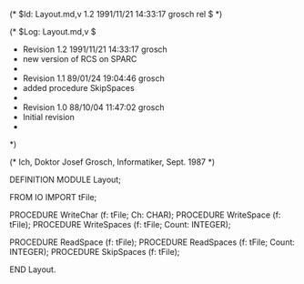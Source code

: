 (* $Id: Layout.md,v 1.2 1991/11/21 14:33:17 grosch rel $ *)

(* $Log: Layout.md,v $
 * Revision 1.2  1991/11/21  14:33:17  grosch
 * new version of RCS on SPARC
 *
 * Revision 1.1  89/01/24  19:04:46  grosch
 * added procedure SkipSpaces
 * 
 * Revision 1.0  88/10/04  11:47:02  grosch
 * Initial revision
 * 
 *)

(* Ich, Doktor Josef Grosch, Informatiker, Sept. 1987 *)

DEFINITION MODULE Layout;

FROM IO	IMPORT tFile;

PROCEDURE WriteChar	(f: tFile; Ch: CHAR);
PROCEDURE WriteSpace	(f: tFile);
PROCEDURE WriteSpaces	(f: tFile; Count: INTEGER);

PROCEDURE ReadSpace	(f: tFile);
PROCEDURE ReadSpaces	(f: tFile; Count: INTEGER);
PROCEDURE SkipSpaces	(f: tFile);

END Layout.
